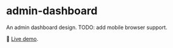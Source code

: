# admin-dashboard

An admin dashboard design. TODO: add mobile browser support.

🔗 [Live demo](https://adamd3.github.io/admin-dashboard/).